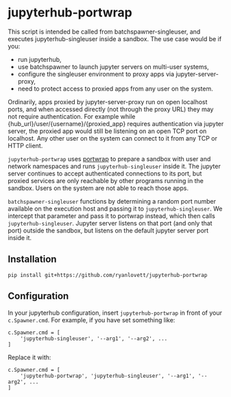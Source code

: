jupyterhub-portwrap
===================

This script is intended be called from batchspawner-singleuser, and executes
jupyterhub-singleuser inside a sandbox. The use case would be if you:

 - run jupyterhub,
 - use batchspawner to launch jupyter servers on multi-user systems,
 - configure the singleuser environment to proxy apps via jupyter-server-proxy,
 - need to protect access to proxied apps from any user on the system.

Ordinarily, apps proxied by jupyter-server-proxy run on open localhost ports,
and when accessed directly (not through the proxy URL) they may not require
authentication. For example while {hub_url}/user/{username}/{proxied_app}
requires authentication via jupyter server, the proxied app would still be
listening on an open TCP port on localhost. Any other user on the system can
connect to it from any TCP or HTTP client.

`jupyterhub-portwrap` uses [portwrap](https://github.com/ryanlovett/portwrap)
to prepare a sandbox with user and network namespaces and runs
`jupyterhub-singleuser` inside it. The jupyter server continues to accept
authenticated connections to its port, but proxied services are only reachable
by other programs running in the sandbox. Users on the system are not able to
reach those apps.

`batchspawner-singleuser` functions by determining a random port number
available on the execution host and passing it to `jupyterhub-singleuser`. We
intercept that parameter and pass it to portwrap instead, which then calls
`jupyterhub-singleuser`. Jupyter server listens on that port (and only that
port) outside the sandbox, but listens on the default jupyter server port
inside it.


Installation
------------
```
pip install git+https://github.com/ryanlovett/jupyterhub-portwrap
```


Configuration
-------------
In your jupyterhub configuration, insert `jupyterhub-portwrap` in front of your `c.Spawner.cmd`. For example, if you have set something like:

```
c.Spawner.cmd = [
    'jupyterhub-singleuser', '--arg1', '--arg2', ...
]
```

Replace it with:
```
c.Spawner.cmd = [
    'jupyterhub-portwrap', 'jupyterhub-singleuser', '--arg1', '--arg2', ...
]
```
